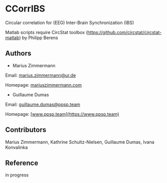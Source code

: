 # CCorrIBS
Circular correlation for (EEG) Inter-Brain Synchronization (IBS)

Matlab scripts require CircStat toolbox (https://github.com/circstat/circstat-matlab) by Philipp Berens

## Authors

- Marius Zimmermann

Email: marius.zimmermann@ur.de

Homepage: [mariuszimmermann.com](http://www.mariuszimmermann.com)

- Guillaume Dumas

Email: guillaume.dumas@ppsp.team

Homepage: [www.ppsp.team](https://www.ppsp.team)

## Contributors
Marius Zimmermann,
Kathrine Schultz-Nielsen,
Guillaume Dumas,
Ivana Konvalinka

## Reference
in progress




